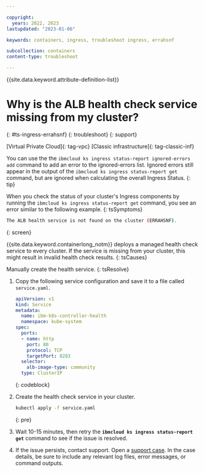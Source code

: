 ```yaml
---

copyright:
  years: 2022, 2023
lastupdated: "2023-01-06"

keywords: containers, ingress, troubleshoot ingress, errahsnf

subcollection: containers
content-type: troubleshoot

---
```


{{site.data.keyword.attribute-definition-list}}


# Why is the ALB health check service missing from my cluster?
{: #ts-ingress-errahsnf}
{: troubleshoot}
{: support}

[Virtual Private Cloud]{: tag-vpc} [Classic infrastructure]{: tag-classic-inf}

You can use the the `ibmcloud ks ingress status-report ignored-errors add` command to add an error to the ignored-errors list. Ignored errors still appear in the output of the `ibmcloud ks ingress status-report get` command, but are ignored when calculating the overall Ingress Status.
{: tip}

When you check the status of your cluster's Ingress components by running the `ibmcloud ks ingress status-report get` command, you see an error similar to the following example.
{: tsSymptoms}

```sh
The ALB health service is not found on the cluster (ERRAHSNF).
```
{: screen}

{{site.data.keyword.containerlong_notm}} deploys a managed health check service to every cluster. If the service is missing from your cluster, this might result in invalid health check results.
{: tsCauses}

Manually create the health service.
{: tsResolve}

1. Copy the following service configuration and save it to a file called `service.yaml`.

    ```yaml
    apiVersion: v1
    kind: Service
    metadata:
      name: ibm-k8s-controller-health
      namespace: kube-system
    spec:
      ports:
      - name: http
        port: 80
        protocol: TCP
        targetPort: 8283
      selector:
        alb-image-type: community
      type: ClusterIP
    ```
    {: codeblock}
    
1. Create the health check service in your cluster.

    ```sh
    kubectl apply -f service.yaml
    ```
    {: pre}
    
1. Wait 10-15 minutes, then retry the **`ibmcloud ks ingress status-report get`** command to see if the issue is resolved.

1. If the issue persists, contact support. Open a [support case](/docs/get-support?topic=get-support-using-avatar). In the case details, be sure to include any relevant log files, error messages, or command outputs.

